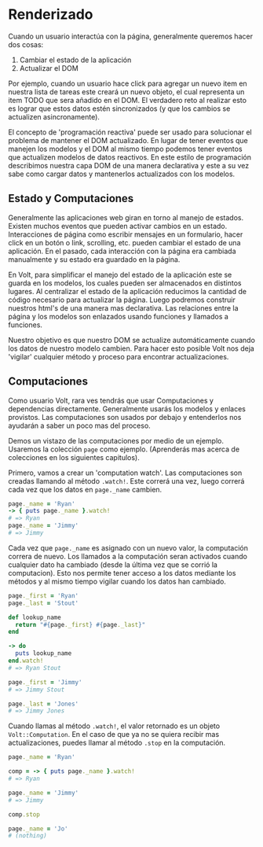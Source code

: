 # Renderizado

Cuando un usuario interactúa con la página, generalmente queremos hacer dos cosas:

1. Cambiar el estado de la aplicación
2. Actualizar el DOM

Por ejemplo, cuando un usuario hace click para agregar un nuevo item en nuestra lista de tareas este creará un nuevo objeto, el cual representa un item TODO que sera añadido en el DOM. El verdadero reto al realizar esto es lograr que estos datos estén sincronizados (y que los cambios se actualizen asincronamente).

El concepto de 'programación reactiva' puede ser usado para solucionar el problema de mantener el DOM actualizado. En lugar de tener eventos que manejen los modelos y el DOM al mismo tiempo podemos tener eventos que actualizen modelos de datos reactivos. En este estilo de programación describimos nuestra capa DOM de una manera declarativa y este a su vez sabe como cargar datos y mantenerlos actualizados con los modelos.

## Estado y Computaciones

Generalmente las aplicaciones web giran en torno al manejo de estados.  Existen muchos eventos que pueden activar cambios en un estado.  Interacciones de página como escribir mensajes en un formulario, hacer click en un botón o link, scrolling, etc. pueden cambiar el estado de una aplicación. En el pasado, cada interacción con la página era cambiada manualmente y su estado era guardado en la página.

En Volt, para simplificar el manejo del estado de la aplicación este se guarda en los modelos, los cuales pueden ser almacenados en distintos lugares. Al centralizar el estado de la aplicación reducimos la cantidad de código necesario para actualizar la página. Luego podremos construir nuestros html's de una manera mas declarativa. Las relaciones entre la página y los modelos son enlazados usando funciones y llamados a funciones.

Nuestro objetivo es que nuestro DOM se actualize automáticamente cuando los datos de nuestro modelo cambien. Para hacer esto posible Volt nos deja 'vigilar' cualquier método y proceso para encontrar actualizaciones.

## Computaciones

Como usuario Volt, rara ves tendrás que usar Computaciones y dependencias directamente. Generalmente usarás los modelos y enlaces provistos. Las computaciones son usados por debajo y entenderlos nos ayudarán a saber un poco mas del proceso.

Demos un vistazo de las computaciones por medio de un ejemplo. Usaremos la colección ```page``` como ejemplo. (Aprenderás mas acerca de colecciones en los siguientes capitulos).

Primero, vamos a crear un 'computation watch'. Las computaciones son creadas llamando al método ```.watch!```. Este correrá una vez, luego correrá cada vez que los datos en ```page._name``` cambien.

```ruby
page._name = 'Ryan'
-> { puts page._name }.watch!
# => Ryan
page._name = 'Jimmy'
# => Jimmy
```

Cada vez que ```page._name``` es asignado con un nuevo valor, la computación correra de nuevo. Los llamados a la computación seran activados cuando cualquier dato ha cambiado (desde la última vez que se corrió la computacion). Esto nos permite tener acceso a los datos mediante los métodos y al mismo tiempo vigilar cuando los datos han cambiado.

```ruby
page._first = 'Ryan'
page._last = 'Stout'

def lookup_name
  return "#{page._first} #{page._last}"
end

-> do
  puts lookup_name
end.watch!
# => Ryan Stout

page._first = 'Jimmy'
# => Jimmy Stout

page._last = 'Jones'
# => Jimmy Jones
```

Cuando llamas al método ```.watch!```, el valor retornado es un objeto ```Volt::Computation```.  En el caso de que ya no se quiera recibir mas actualizaciones, puedes llamar al método ```.stop``` en la computación.

```ruby
page._name = 'Ryan'

comp = -> { puts page._name }.watch!
# => Ryan

page._name = 'Jimmy'
# => Jimmy

comp.stop

page._name = 'Jo'
# (nothing)
```
